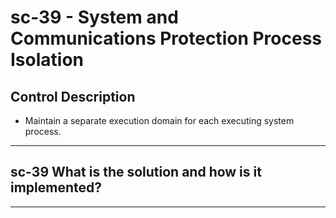 # sc-39 - System and Communications Protection Process Isolation

## Control Description

- Maintain a separate execution domain for each executing system process.

______________________________________________________________________

## sc-39 What is the solution and how is it implemented?

______________________________________________________________________

